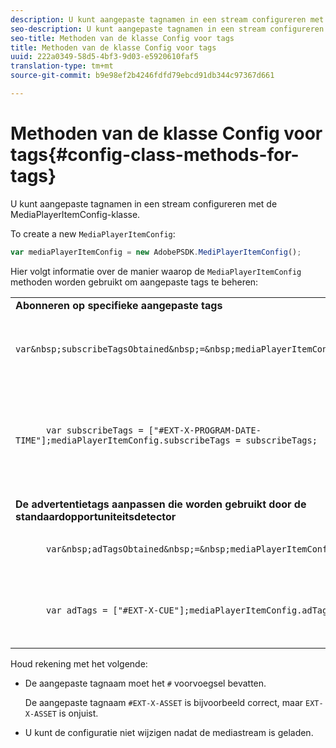 ```yaml
---
description: U kunt aangepaste tagnamen in een stream configureren met de MediaPlayerItemConfig-klasse.
seo-description: U kunt aangepaste tagnamen in een stream configureren met de MediaPlayerItemConfig-klasse.
seo-title: Methoden van de klasse Config voor tags
title: Methoden van de klasse Config voor tags
uuid: 222a0349-58d5-4bf3-9d03-e5920610faf5
translation-type: tm+mt
source-git-commit: b9e98ef2b4246fdfd79ebcd91db344c97367d661

---
```



# Methoden van de klasse Config voor tags{#config-class-methods-for-tags}

U kunt aangepaste tagnamen in een stream configureren met de MediaPlayerItemConfig-klasse.

To create a new `MediaPlayerItemConfig`:

```js
var mediaPlayerItemConfig = new AdobePSDK.MediPlayerItemConfig();
```

Hier volgt informatie over de manier waarop de `MediaPlayerItemConfig` methoden worden gebruikt om aangepaste tags te beheren:

<table id="table_0AC0973497144DDAB05726E3F031ACD1"> 
 <tbody> 
  <tr> 
   <td colname="col1"> <b>Abonneren op specifieke aangepaste tags</b> </td> 
   <td colname="col2"> </td> 
  </tr> 
  <tr> 
   <td colname="col1"> 
    <code class="syntax javascript">
      var&amp;nbsp;subscribeTagsObtained&amp;nbsp;=&amp;nbsp;mediaPlayerItemConfig.subscribeTags;
    </code> </td> 
   <td colname="col2"> <p>Hiermee wordt de huidige lijst met geabonneerde tags opgehaald. </p> </td> 
  </tr> 
  <tr> 
   <td colname="col1"> 
    <code class="syntax javascript">
      var&nbsp;subscribeTags&nbsp;=&nbsp;["#EXT-X-PROGRAM-DATE-TIME"];mediaPlayerItemConfig.subscribeTags&nbsp;=&nbsp;subscribeTags;
    </code> </td> 
   <td colname="col2"> <p>Hiermee stelt u de lijst met geabonneerde tags in die aan de toepassing worden blootgesteld. </p> <p>Uw toepassing wordt ook automatisch geabonneerd op alle tags die via <span class="codeph"> advertentietags worden verzonden </span>. </p> </td> 
  </tr> 
  <tr> 
   <td colname="col1"> <b>De advertentietags aanpassen die worden gebruikt door de standaardopportuniteitsdetector </b> </td> 
   <td colname="col2"> </td> 
  </tr> 
  <tr> 
   <td colname="col1"> 
    <code class="syntax javascript">
      var&amp;nbsp;adTagsObtained&amp;nbsp;=&amp;nbsp;mediaPlayerItemConfig.adTags; 
    </code> </td> 
   <td colname="col2"> <p>Hiermee wordt de huidige lijst met advertentietags opgehaald. </p> </td> 
  </tr> 
  <tr> 
   <td colname="col1"> 
    <code class="syntax javascript">
      var&nbsp;adTags&nbsp;=&nbsp;["#EXT-X-CUE"];mediaPlayerItemConfig.adTags&nbsp;=&nbsp;adTags;
    </code> </td> 
   <td colname="col2"> <p>Hiermee stelt u de lijst met advertentietags in die door de standaardopportuniteitsgenerator moet worden gebruikt. </p> </td> 
  </tr> 
 </tbody> 
</table>

Houd rekening met het volgende:

* De aangepaste tagnaam moet het `#` voorvoegsel bevatten.

   De aangepaste tagnaam `#EXT-X-ASSET` is bijvoorbeeld correct, maar `EXT-X-ASSET` is onjuist.

* U kunt de configuratie niet wijzigen nadat de mediastream is geladen.

